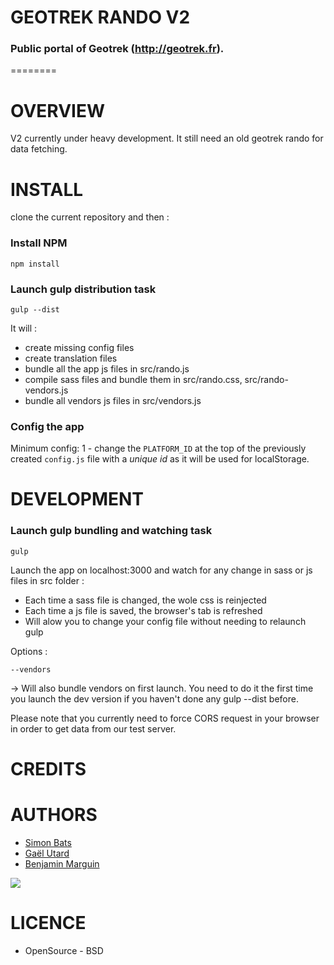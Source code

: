 # GEOTREK RANDO V2
### Public portal of Geotrek (http://geotrek.fr).
========


# OVERVIEW
V2 currently under heavy development. It still need an old geotrek rando for data fetching.


# INSTALL

clone the current repository and then :

### Install NPM
```
npm install
```

### Launch gulp distribution task
```
gulp --dist
```
It will :
* create missing config files
* create translation files
* bundle all the app js files in src/rando.js
* compile sass files and bundle them in src/rando.css, src/rando-vendors.js
* bundle all vendors js files in src/vendors.js 


### Config the app
Minimum config: 
1 - change the `PLATFORM_ID` at the top of the previously created `config.js` file with a *unique id* as it will be used for localStorage.


# DEVELOPMENT

### Launch gulp bundling and watching task
```
gulp
```
Launch the app on localhost:3000 and watch for any change in sass or js files in src folder :
* Each time a sass file is changed, the wole css is reinjected
* Each time a js file is saved, the browser's tab is refreshed
* Will alow you to change your config file without needing to relaunch gulp

Options :
```
--vendors
```
-> Will also bundle vendors on first launch. You need to do it the first time you launch the dev version if you haven't done any gulp --dist before. 

Please note that you currently need to force CORS request in your browser in order to get data from our test server.

# CREDITS


# AUTHORS

* [Simon Bats](https://github.com/SBats)
* [Gaël Utard](https://github.com/gutard)
* [Benjamin Marguin](https://github.com/mabhub)

[<img src="http://depot.makina-corpus.org/public/logo.gif">](http://www.makina-corpus.com)

# LICENCE

* OpenSource - BSD